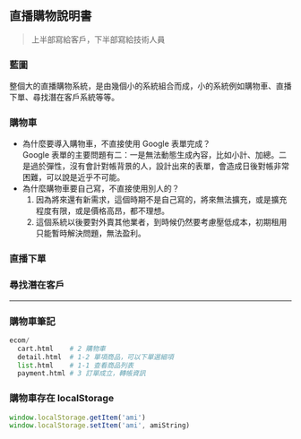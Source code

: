 ## 直播購物說明書

> 上半部寫給客戶，下半部寫給技術人員

### 藍圖

整個大的直播購物系統，是由幾個小的系統組合而成，小的系統例如購物車、直播下單、尋找潛在客戶系統等等。

### 購物車
* 為什麼要導入購物車，不直接使用 Google 表單完成？  
  Google 表單的主要問題有二：一是無法動態生成內容，比如小計、加總。二是過於彈性，沒有會計對帳背景的人，設計出來的表單，會造成日後對帳非常困難，可以說是近乎不可能。
* 為什麼購物車要自己寫，不直接使用別人的？  
  1. 因為將來還有新需求，這個時期不是自己寫的，將來無法擴充，或是擴充程度有限，或是價格高昂，都不理想。
  2. 這個系統以後要對外賣其他業者，到時候仍然要考慮壓低成本，初期租用只能暫時解決問題，無法盈利。

### 直播下單

### 尋找潛在客戶

----

### 購物車筆記

```python
ecom/
  cart.html    # 2 購物車
  detail.html  # 1-2 單項商品，可以下單選細項
  list.html    # 1-1 查看商品列表
  payment.html # 3 訂單成立，轉帳資訊
```

### 購物車存在 localStorage
```js
window.localStorage.getItem('ami')
window.localStorage.setItem('ami', amiString)
```

